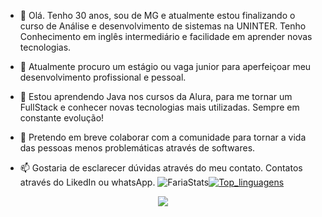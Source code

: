 


- 👋 Olá. Tenho 30 anos, sou de MG e atualmente estou finalizando o curso de Análise e desenvolvimento de sistemas na UNINTER. Tenho Conhecimento em inglês intermediário e facilidade em aprender novas tecnologias.

- 👀 Atualmente procuro um estágio ou vaga junior para aperfeiçoar meu desenvolvimento profissional e pessoal.
  
- 🌱 Estou aprendendo Java nos cursos da Alura, para me tornar um FullStack e conhecer novas tecnologias mais utilizadas. Sempre em constante evolução!
  
- 💞️ Pretendo em breve colaborar com a comunidade para tornar a vida das pessoas menos problemáticas através de softwares.
  
- 📫 Gostaria de esclarecer dúvidas através do meu contato. Contatos através do LikedIn ou whatsApp.
![FariaStats](https://github-readme-stats.vercel.app/api?username=Fariawillyan&show_icons=true&theme=highcontrast)[![Top_linguagens](https://github-readme-stats.vercel.app/api/top-langs/?username=Fariawillyan&layout=compact&theme=highcontrast)](https://github.com/Fariawillyan/github-readme-stats)

<p align="center">
  <img src="https://j.gifs.com/v1jQOo.gif" />
</p>




<!---
Fariawillyan/Fariawillyan is a ✨ Developer ✨ repository because its `README.md` (this file) appears on your GitHub profile.
You can click the Preview link to take a look at your changes.
--->

